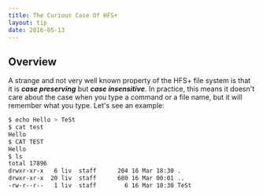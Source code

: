 ```yaml
---
title: The Curious Case Of HFS+
layout: tip
date: 2016-05-13
---
```


## Overview

A strange and not very well known property of the HFS+ file system is that it is _**case preserving**_ but _**case insensitive**_. In practice, this means it doesn't care about the case when you type a command or a file name, but it will remember what you type. Let's see an example:
```bash
$ echo Hello > TeSt
$ cat test
Hello
$ CAT TEST
Hello
$ ls
total 17896
drwxr-xr-x   6 liv  staff      204 16 Mar 18:30 .
drwxr-xr-x  20 liv  staff      680 16 Mar 00:01 ..
-rw-r--r--   1 liv  staff        6 16 Mar 18:30 TeSt
```
